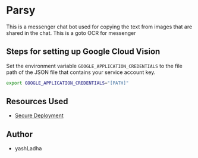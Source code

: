 # Parsy

This is a messenger chat bot used for copying the text from images that are shared in the chat.
This is a goto OCR for messenger

## Steps for setting up Google Cloud Vision
Set the environment variable `GOOGLE_APPLICATION_CREDENTIALS` to the file path of the JSON file that contains your service account key.
```bash
export GOOGLE_APPLICATION_CREDENTIALS="[PATH]"
```

## Resources Used
* [Secure Deployment](https://medium.com/@samuel.ngigi/deploying-python-flask-to-aws-and-installing-ssl-1216b41f8511)

## Author
* yashLadha
